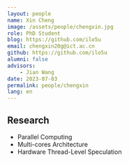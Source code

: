 ```yaml
---
layout: people
name: Xin Cheng
image: /assets/people/chengxin.jpg
role: PhD Student
blog: https://github.com/ilo5u
email: chengxin20g@ict.ac.cn
github: https://github.com/ilo5u
alumni: false
advisors:
    - Jian Wang
date: 2023-07-03
permalink: people/chengxin
lang: en
---
```


## Research

- Parallel Computing
- Multi-cores Architecture
- Hardware Thread-Level Speculation